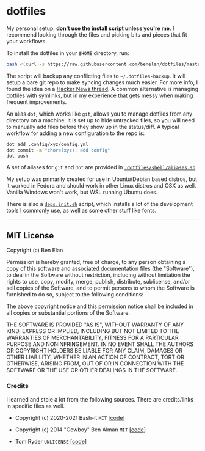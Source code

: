 # dotfiles

My personal setup, **don't use the install script unless you're me**. I recommend looking through the files and picking bits and pieces that fit your workflows.

To install the dotfiles in your `$HOME` directory, run:

```sh
bash <(curl -s https://raw.githubusercontent.com/benelan/dotfiles/master/.dotfiles/scripts/dotfiles.init.sh)
```

The script will backup any conflicting files to `~/.dotfiles-backup`. It will setup a bare git repo to make syncing changes much easier. For more info, I found the idea on a [Hacker News thread](https://news.ycombinator.com/item?id=11071754). A common alternative is managing dotfiles with symlinks, but in my experience that gets messy when making frequent improvements.

An alias `dot`, which works like `git`, allows you to manage dotfiles from any directory on a machine. It is set up to hide untracked files, so you will need to manually add files before they show up in the status/diff. A typical workflow for adding a new configuration to the repo is:

```sh
dot add .config/xyz/config.yml
dot commit -m "chore(xyz): add config"
dot push
```

A set of aliases for `git` and `dot` are provided in [`.dotfiles/shell/aliases.sh`](https://github.com/benelan/dotfiles/blob/master/.dotfiles/shell/aliases.sh).

My setup was primarily created for use in Ubuntu/Debian based distros, but it worked in Fedora and should work in other Linux distros and OSX as well. Vanilla Windows won't work, but WSL running Ubuntu does.

There is also a [`deps.init.sh`](https://github.com/benelan/dotfiles/blob/master/.dotfiles/scripts/deps.init.sh) script, which installs a lot of the development tools I commonly use, as well as some other stuff like fonts.

---

## MIT License

Copyright (c) Ben Elan

Permission is hereby granted, free of charge, to any person obtaining a copy
of this software and associated documentation files (the "Software"), to deal
in the Software without restriction, including without limitation the rights
to use, copy, modify, merge, publish, distribute, sublicense, and/or sell
copies of the Software, and to permit persons to whom the Software is
furnished to do so, subject to the following conditions:

The above copyright notice and this permission notice shall be included in all
copies or substantial portions of the Software.

THE SOFTWARE IS PROVIDED "AS IS", WITHOUT WARRANTY OF ANY KIND, EXPRESS OR
IMPLIED, INCLUDING BUT NOT LIMITED TO THE WARRANTIES OF MERCHANTABILITY,
FITNESS FOR A PARTICULAR PURPOSE AND NONINFRINGEMENT. IN NO EVENT SHALL THE
AUTHORS OR COPYRIGHT HOLDERS BE LIABLE FOR ANY CLAIM, DAMAGES OR OTHER
LIABILITY, WHETHER IN AN ACTION OF CONTRACT, TORT OR OTHERWISE, ARISING FROM,
OUT OF OR IN CONNECTION WITH THE SOFTWARE OR THE USE OR OTHER DEALINGS IN THE
SOFTWARE.

### Credits

I learned and stole a lot from the following sources. There are credits/links in specific files as well.

- Copyright (c) 2020-2021 Bash-it `MIT` [[code](https://github.com/Bash-it/bash-it)]

- Copyright (c) 2014 "Cowboy" Ben Alman `MIT` [[code](https://github.com/cowboy/dotfiles)]

- Tom Ryder `UNLICENSE` [[code](https://dev.sanctum.geek.nz/cgit/dotfiles.git/tree/)]
